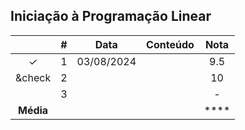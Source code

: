 ## Iniciação à Programação Linear

|  | # | Data | Conteúdo | Nota |
|:---:|:---:|:---:|:---:|:---:|
| &check; | 1 | 03/08/2024 |  | 9.5 |
| &check | 2 |  |  | 10 |
|  | 3 |  |  | - |
| **Média** |  |  |  | **** |